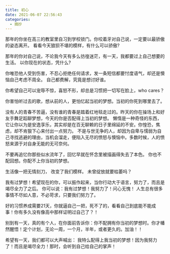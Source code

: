 ```yaml
---
title: 初心
date: 2021-06-07 22:56:43
categories:
  - 摘抄
---
```


那年的你坐在高三的教室里自习到学校锁门。你咬着牙对自己说，一定要以最骄傲的姿态离开。
看看今天狼狈不堪的模样，有什么可以骄傲?

那年的你对自己说，不论我今天有多么彷徨迷茫，有一天，我都要过上自己想要的生活。
以你现在的状态，凭什么?

你唯恐他人受到伤害，不忍心拒绝任何请求，发一条短信都要忖度语气，却还是懊恼自己考虑不周全。
自己都费解，究竟是想讨好谁。

你希望自己可以宠辱不惊，喜怒不形，却总是习惯把一切写在脸上，who cares？

你害怕听过去的歌，想从前的人，更怕忆起当初的梦想。当初的你死到哪里去了。

没有人的青春不苦逼，没有谁的青春是踏着红地毯走过的。昨天的你在操场上和好友手舞足蹈聊梦想，今天的你是否配得上当初的梦想。
懒惰是一种奇怪的东西，它让你以为是安逸享乐，其实却是在百无聊赖的日子里绵延的不安。你惶恐，焦虑，却不肯狠下心来付出一点努力。
不是与世无争的人，却因为自卑与懦弱为自己寻找逃避的理由，当机会溜走，便陷入无尽的愤怒与懊恼中。多数时候，人的愤怒来源于对自身无能的无可奈何。

不要再追忆你那些似水流年了，回忆早就在怀念里被描画得失去了本色。
你也不配回想。你配不上你当初的梦想。

生活像一把无情刻刀，
改变了我们模样。
未曾绽放就要枯萎吗？

我有过梦想！希望现在的你，可以振作起来，当你行动大于语言，努力了，而且是竭尽全力了之后。
你可以说：我有过梦想！我努力了！问心无愧！
人生总有很多事情不尽如人意，不必苛求，只要我们努力了。

好的习惯养成需要21天，你就逼自己一把，死不了的，看看自己到底能不能成事！你有多久没有像高中那样证明过自己了？！

别到有一天，真的有个人，在你面前告诉你：你不配拥有你当初的梦想时。你才幡然醒悟！定个计划，无论一周，一个月，半年，或者更久的。加油！！

希望有一天，我们都可以大声喊出：
我特么配得上我当初的梦想！因为我努力了！而且是竭尽全力！那时，会听到自己给自己的掌声！